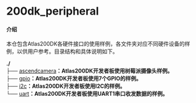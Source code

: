 # 200dk_peripheral

#### 介绍
本仓包含Atlas200DK各硬件接口的使用样例，各文件夹对应不同硬件设备的样例，以供用户参考。目录结构和具体说明如下。

**./**   
├── [ascendcamera](./ascendcamera)**：Atlas200DK开发者板使用树莓派摄像头样例。**   
├── [gpio](./gpio)**：Atlas200DK开发者板使用7个GPIO的样例。**   
├── [i2c](./i2c)**：Atlas200DK开发者板使用I2C的样例。**    
└── [uart](./uart)**：Atlas200DK开发者板使用UART1串口收发数据的样例。**   



